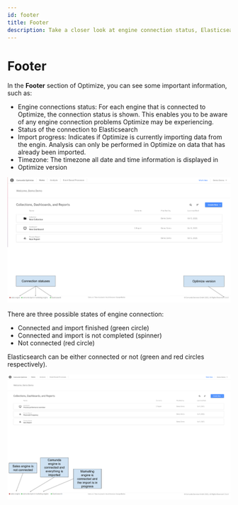 ```yaml
---
id: footer
title: Footer
description: Take a closer look at engine connection status, Elasticsearch connection, import progress, and more.
---
```


# Footer

In the **Footer** section of Optimize, you can see some important information, such as:

- Engine connections status: For each engine that is connected to Optimize, the connection status is shown. This enables you to be aware of any engine connection problems Optimize may be experiencing.
- Status of the connection to Elasticsearch
- Import progress: Indicates if Optimize is currently importing data from the engin. Analysis can only be performed in Optimize on data that has already been imported.
- Timezone: The timezone all date and time information is displayed in
- Optimize version

![footer overview](./img/footer-overview.png)

There are three possible states of engine connection:

- Connected and import finished (green circle)
- Connected and import is not completed (spinner)
- Not connected (red circle)

Elasticsearch can be either connected or not (green and red circles respectively).

![footer engine connections](./img/footer-engine-connections.png)